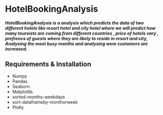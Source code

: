 # HotelBookingAnalysis

##### HotelBookingAnalysis is a analysis which predicts the data of two different hotels like resort hotel and city hotel where we will predict how many toursists are coming from different countries , price of hotels vary , prefrencs of guests where they are likely to reside in resort and city, Analysing the most busy months and analysing were customers are increased.


## Requirements & Installation
- Numpy
- Pandas
- Seaborn.
- Matplotlib.
- sorted-months-weekdays
- sort-dataframeby-monthorweek
- Plotly

